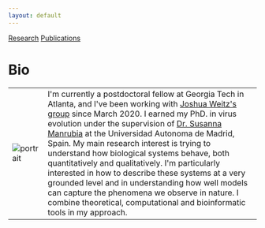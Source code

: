 ```yaml
---
layout: default
---
```


[Research](./research.html)
[Publications](./publications.html)


# Bio
<table>
  <tr>
  <td>
      <img src="portrait-als.png" alt="portrait">
  </td>
    <td>I'm currently a postdoctoral fellow at Georgia Tech in Atlanta, and I've been working with <a href="https://weitzgroup.biosci.gatech.edu/">Joshua Weitz's group</a> since March 2020. I earned my PhD. in virus evolution under the supervision of <a href="https://auditore.cab.inta-csic.es/manrubia/">Dr. Susanna Manrubia</a> at the Universidad Autonoma de Madrid, Spain. My main research interest is trying to understand how biological systems behave, both quantitatively and qualitatively. I'm particularly interested in how to describe these systems at a very grounded level and in understanding how well models can capture the phenomena we observe in nature. I combine theoretical, computational and bioinformatic tools in my approach.
  </td>
  </tr>
  </table>
